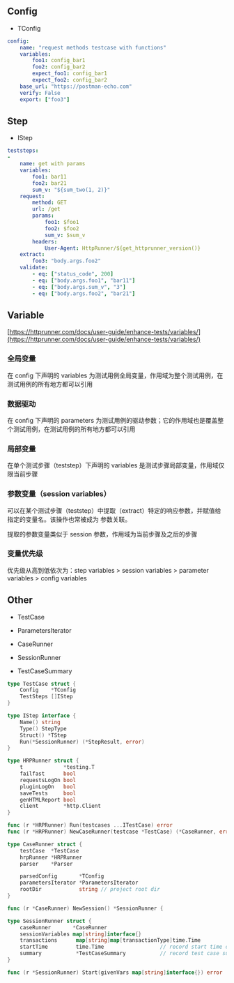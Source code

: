 
## Config

- TConfig

```yaml
config:
    name: "request methods testcase with functions"
    variables:
        foo1: config_bar1
        foo2: config_bar2
        expect_foo1: config_bar1
        expect_foo2: config_bar2
    base_url: "https://postman-echo.com"
    verify: False
    export: ["foo3"]
```

## Step

- IStep

```yaml
teststeps:
-
    name: get with params
    variables:
        foo1: bar11
        foo2: bar21
        sum_v: "${sum_two(1, 2)}"
    request:
        method: GET
        url: /get
        params:
            foo1: $foo1
            foo2: $foo2
            sum_v: $sum_v
        headers:
            User-Agent: HttpRunner/${get_httprunner_version()}
    extract:
        foo3: "body.args.foo2"
    validate:
        - eq: ["status_code", 200]
        - eq: ["body.args.foo1", "bar11"]
        - eq: ["body.args.sum_v", "3"]
        - eq: ["body.args.foo2", "bar21"]
```		

## Variable

[https://httprunner.com/docs/user-guide/enhance-tests/variables/](https://httprunner.com/docs/user-guide/enhance-tests/variables/)

### 全局变量

在 config 下声明的 variables 为测试用例全局变量，作用域为整个测试用例，在测试用例的所有地方都可以引用

### 数据驱动

在 config 下声明的 parameters 为测试用例的驱动参数；它的作用域也是覆盖整个测试用例，在测试用例的所有地方都可以引用

### 局部变量

在单个测试步骤（teststep）下声明的 variables 是测试步骤局部变量，作用域仅限当前步骤

### 参数变量（session variables）

可以在某个测试步骤（teststep）中提取（extract）特定的响应参数，并赋值给指定的变量名。该操作也常被成为 参数关联。

提取的参数变量类似于 session 参数，作用域为当前步骤及之后的步骤

### 变量优先级

优先级从高到低依次为：step variables > session variables > parameter variables > config variables

## Other

- TestCase

- ParametersIterator
- CaseRunner
- SessionRunner
- TestCaseSummary

```go
type TestCase struct {
	Config    *TConfig
	TestSteps []IStep
}
```

```go
type IStep interface {
	Name() string
	Type() StepType
	Struct() *TStep
	Run(*SessionRunner) (*StepResult, error)
}
```

```go
type HRPRunner struct {
	t             *testing.T
	failfast      bool
	requestsLogOn bool
	pluginLogOn   bool
	saveTests     bool
	genHTMLReport bool
	client        *http.Client
}

func (r *HRPRunner) Run(testcases ...ITestCase) error
func (r *HRPRunner) NewCaseRunner(testcase *TestCase) (*CaseRunner, error)
```

```go
type CaseRunner struct {
	testCase  *TestCase
	hrpRunner *HRPRunner
	parser    *Parser

	parsedConfig       *TConfig
	parametersIterator *ParametersIterator
	rootDir            string // project root dir
}

func (r *CaseRunner) NewSession() *SessionRunner {
```

```go
type SessionRunner struct {
	caseRunner       *CaseRunner
	sessionVariables map[string]interface{}
	transactions      map[string]map[transactionType]time.Time
	startTime         time.Time                  // record start time of the testcase
	summary           *TestCaseSummary           // record test case summary
}

func (r *SessionRunner) Start(givenVars map[string]interface{}) error
```


